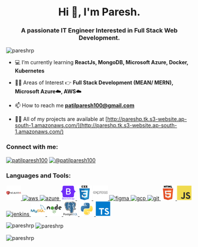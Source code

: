 <h1 align="center">Hi 👋, I'm Paresh.</h1>
<h3 align="center">A passionate IT Engineer Interested in Full Stack Web Development.</h3>

<p align="left"> <img src="https://komarev.com/ghpvc/?username=pareshrp" alt="pareshrp" /> </p>

- :computer: I’m currently learning **ReactJs, MongoDB, Microsoft Azure, Docker, Kubernetes**

- 👨‍💻 Areas of Interest :point_right: **Full Stack Development (MEAN/ MERN), Microsoft Azure:cloud:, AWS:cloud:**

- :mailbox: How to reach me **patilparesh100@gmail.com**

- 👨‍💻 All of my projects are available at [http://pareshp.tk.s3-website.ap-south-1.amazonaws.com/](http://pareshp.tk.s3-website.ap-south-1.amazonaws.com/)

<p align="left">
<h3 align="left">Connect with me:</h3>

<a href="https://www.hackerrank.com/patilparesh100" target="blank"><img align="center" src="https://raw.githubusercontent.com/rahuldkjain/github-profile-readme-generator/neutral-icons/src/images/icons/Social/hackerrank.svg" alt="patilparesh100" height="30" width="40" /></a>
<a href="https://www.hackerearth.com/@patilparesh100" target="blank"><img align="center" src="https://raw.githubusercontent.com/rahuldkjain/github-profile-readme-generator/blob/master/src/images/icons/Social/hackerearth.svg" alt="@patilparesh100" height="30" width="40" /></a>
</p>

<h3 align="left">Languages and Tools:</h3>
<p align="left"> <a href="https://angular.io" target="_blank"> <img src="https://raw.githubusercontent.com/devicons/devicon/master/icons/angularjs/angularjs-original-wordmark.svg" alt="angularjs" width="40" height="40"/> </a> <a href="https://aws.amazon.com" target="_blank"> <img src="https://raw.githubusercontent.com/rahuldkjain/github-profile-readme-generator/blob/master/src/images/icons/Devops/aws.svg" alt="aws" width="40" height="40"/> </a> <a href="https://azure.microsoft.com/en-in/" target="_blank"> <img src="https://www.vectorlogo.zone/logos/microsoft_azure/microsoft_azure-icon.svg" alt="azure" width="40" height="40"/> </a> <a href="https://getbootstrap.com" target="_blank"> <img src="https://raw.githubusercontent.com/devicons/devicon/master/icons/bootstrap/bootstrap-plain-wordmark.svg" alt="bootstrap" width="40" height="40"/> </a> <a href="https://www.w3schools.com/css/" target="_blank"> <img src="https://raw.githubusercontent.com/devicons/devicon/master/icons/css3/css3-original-wordmark.svg" alt="css3" width="40" height="40"/> </a> <a href="https://expressjs.com" target="_blank"> <img src="https://raw.githubusercontent.com/devicons/devicon/master/icons/express/express-original-wordmark.svg" alt="express" width="40" height="40"/> </a> <a href="https://www.figma.com/" target="_blank"> <img src="https://www.vectorlogo.zone/logos/figma/figma-icon.svg" alt="figma" width="40" height="40"/> </a> <a href="https://cloud.google.com" target="_blank"> <img src="https://www.vectorlogo.zone/logos/google_cloud/google_cloud-icon.svg" alt="gcp" width="40" height="40"/> </a> <a href="https://git-scm.com/" target="_blank"> <img src="https://www.vectorlogo.zone/logos/git-scm/git-scm-icon.svg" alt="git" width="40" height="40"/> </a> <a href="https://www.w3.org/html/" target="_blank"> <img src="https://raw.githubusercontent.com/devicons/devicon/master/icons/html5/html5-original-wordmark.svg" alt="html5" width="40" height="40"/> </a> <a href="https://developer.mozilla.org/en-US/docs/Web/JavaScript" target="_blank"> <img src="https://raw.githubusercontent.com/devicons/devicon/master/icons/javascript/javascript-original.svg" alt="javascript" width="40" height="40"/> </a> <a href="https://www.jenkins.io" target="_blank"> <img src="https://www.vectorlogo.zone/logos/jenkins/jenkins-icon.svg" alt="jenkins" width="40" height="40"/> </a> <a href="https://www.mysql.com/" target="_blank"> <img src="https://raw.githubusercontent.com/devicons/devicon/master/icons/mysql/mysql-original-wordmark.svg" alt="mysql" width="40" height="40"/> </a> <a href="https://nodejs.org" target="_blank"> <img src="https://raw.githubusercontent.com/devicons/devicon/master/icons/nodejs/nodejs-original-wordmark.svg" alt="nodejs" width="40" height="40"/> </a> <a href="https://www.postgresql.org" target="_blank"> <img src="https://raw.githubusercontent.com/devicons/devicon/master/icons/postgresql/postgresql-original-wordmark.svg" alt="postgresql" width="40" height="40"/> </a> <a href="https://www.python.org" target="_blank"> <img src="https://raw.githubusercontent.com/devicons/devicon/master/icons/python/python-original.svg" alt="python" width="40" height="40"/> </a> <a href="https://www.typescriptlang.org/" target="_blank"> <img src="https://raw.githubusercontent.com/devicons/devicon/master/icons/typescript/typescript-original.svg" alt="typescript" width="40" height="40"/> </a> </p>


<p><img align="left" src="https://github-readme-stats.vercel.app/api/top-langs?username=pareshrp&show_icons=true&locale=en&layout=compact" alt="pareshrp" /></p>

<p>&nbsp;<img align="center" src="https://github-readme-stats.vercel.app/api?username=pareshrp&show_icons=true&locale=en" alt="pareshrp" /></p>

<p><img align="center" src="https://github-readme-streak-stats.herokuapp.com/?user=pareshrp&" alt="pareshrp" /></p>
